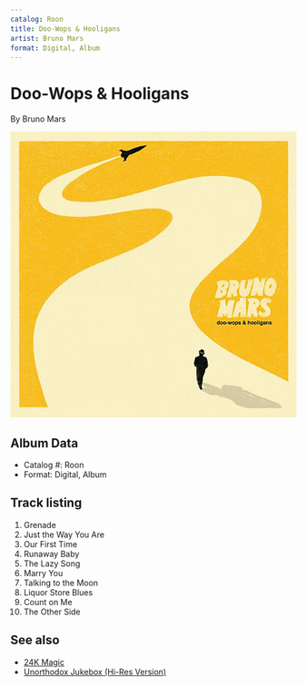 ```yaml
---
catalog: Roon
title: Doo-Wops & Hooligans
artist: Bruno Mars
format: Digital, Album
---
```


# Doo-Wops & Hooligans

By Bruno Mars

![](../../assets/albumcovers/Bruno_Mars-Doo-Wops_and_Hooligans.png)

## Album Data

- Catalog #: Roon
- Format: Digital, Album


## Track listing


1. Grenade
2. Just the Way You Are
3. Our First Time
4. Runaway Baby
5. The Lazy Song
6. Marry You
7. Talking to the Moon
8. Liquor Store Blues
9. Count on Me
10. The Other Side


## See also

- [24K Magic](24K_Magic.md)
- [Unorthodox Jukebox (Hi-Res Version)](Unorthodox_Jukebox_Hi-Res_Version.md)
